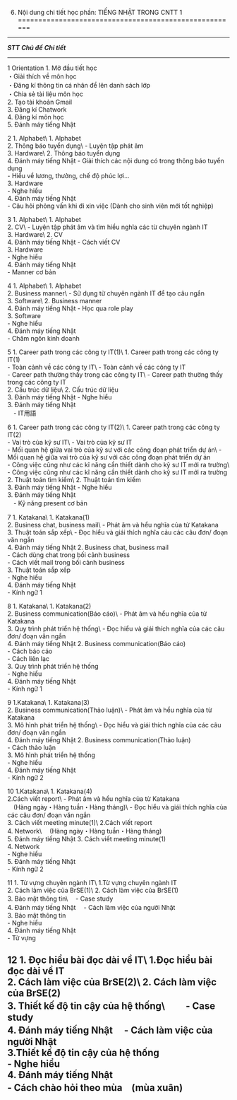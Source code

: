 6. Nội dung chi tiết học phần: TIẾNG NHẬT TRONG CNTT 1
======================================================

  -----------------------------------------------------------------------------------------------------------------------------------------------------------------------
  ***STT***   ***Chủ đề***                                                                  ***Chi tiết***
  ----------- ----------------------------------------------------------------------------- -----------------------------------------------------------------------------
  1           Orientation                                                                   1\. Mở đầu tiết học\
                                                                                            ・Giải thích về môn học\
                                                                                            ・Đăng kí thông tin cá nhân để lên danh sách lớp\
                                                                                            ・Chia sẻ tài liệu môn học\
                                                                                            2. Tạo tài khoản Gmail\
                                                                                            3. Đăng kí Chatwork\
                                                                                            4. Đăng kí môn học\
                                                                                            5. Đánh máy tiếng Nhật

  2           1\. Alphabet\                                                                 1\. Alphabet\
              2. Thông báo tuyển dụng\                                                      - Luyện tập phát âm\
              3. Hardware\                                                                  2. Thông báo tuyển dụng\
              4. Đánh máy tiếng Nhật                                                        - Giải thích các nội dung có trong thông báo tuyển dụng\
                                                                                            - Hiểu về lương, thưởng, chế độ phúc lợi\...\
                                                                                            3. Hardware\
                                                                                            - Nghe hiểu\
                                                                                            4. Đánh máy tiếng Nhật\
                                                                                            - Câu hỏi phỏng vấn khi đi xin việc (Dành cho sinh viên mới tốt nghiệp)

  3           1\. Alphabet\                                                                 1\. Alphabet\
              2. CV\                                                                        - Luyện tập phát âm và tìm hiểu nghĩa các từ chuyên ngành IT\
              3. Hardware\                                                                  2. CV\
              4. Đánh máy tiếng Nhật                                                        - Cách viết CV\
                                                                                            3. Hardware\
                                                                                            - Nghe hiểu\
                                                                                            4. Đánh máy tiếng Nhật\
                                                                                            - Manner cơ bản

  4           1\. Alphabet\                                                                 1\. Alphabet\
              2. Business manner\                                                           - Sử dụng từ chuyên ngành IT để tạo câu ngắn\
              3. Software\                                                                  2. Business manner\
              4. Đánh máy tiếng Nhật                                                        - Học qua role play\
                                                                                            3. Software\
                                                                                            - Nghe hiểu\
                                                                                            4. Đánh máy tiếng Nhật\
                                                                                            - Châm ngôn kinh doanh

  5           1\. Career path trong các công ty IT(1)\                                      1\. Career path trong các công ty IT(1)\
              - Toàn cảnh về các công ty IT\                                                - Toàn cảnh về các công ty IT\
              - Career path thường thấy trong các công ty IT\                               - Career path thường thấy trong các công ty IT\
              2. Cấu trúc dữ liệu\                                                          2. Cấu trúc dữ liệu\
              3. Đánh máy tiếng Nhật                                                        - Nghe hiểu\
                                                                                            3. Đánh máy tiếng Nhật\
                                                                                            　- IT用語

  6           1\. Career path trong các công ty IT(2)\                                      1\. Career path trong các công ty IT(2)\
              - Vai trò của kỹ sư IT\                                                       - Vai trò của kỹ sư IT\
              - Mối quan hệ giữa vai trò của kỹ sư với các công đoạn phát triển dự án\      - Mối quan hệ giữa vai trò của kỹ sư với các công đoạn phát triển dự án\
              - Công việc cũng như các kĩ năng cần thiết dành cho kỹ sư IT mới ra trường\   - Công việc cũng như các kĩ năng cần thiết dành cho kỹ sư IT mới ra trường\
              2. Thuật toán tìm kiếm\                                                       2. Thuật toán tìm kiếm\
              3. Đánh máy tiếng Nhật                                                        - Nghe hiểu\
                                                                                            3. Đánh máy tiếng Nhật\
                                                                                            　- Kỹ năng present cơ bản

  7           1\. Katakana\                                                                 1\. Katakana(1)\
              2. Business chat, business mail\                                              - Phát âm và hểu nghĩa của từ Katakana\
              3. Thuật toán sắp xếp\                                                        - Đọc hiểu và giái thích nghĩa cảu các câu đơn/ đoạn văn ngắn\
              4. Đánh máy tiếng Nhật                                                        2. Business chat, business mail\
                                                                                            - Cách dùng chat trong bối cảnh business\
                                                                                            - Cách viết mail trong bối cảnh business\
                                                                                            3. Thuật toán sắp xếp\
                                                                                            - Nghe hiểu\
                                                                                            4. Đánh máy tiếng Nhật\
                                                                                            - Kính ngữ 1

  8           1\. Katakana\                                                                 1\. Katakana(2)\
              2. Business communication(Báo cáo)\                                           - Phát âm và hểu nghĩa của từ Katakana\
              3. Quy trình phát triển hệ thống\                                             - Đọc hiểu và giái thích nghĩa của các câu đơn/ đoạn văn ngắn\
              4. Đánh máy tiếng Nhật                                                        2. Business communication(Báo cáo)\
                                                                                            - Cách báo cáo\
                                                                                            - Cách liên lạc\
                                                                                            3. Quy trình phát triển hệ thống\
                                                                                            - Nghe hiểu\
                                                                                            4. Đánh máy tiếng Nhật\
                                                                                            - Kính ngữ 1

  9           1.Katakana\                                                                   1\. Katakana(3)\
              2. Business communication(Thảo luận)\                                         - Phát âm và hểu nghĩa của từ Katakana\
              3. Mô hình phát triển hệ thống\                                               - Đọc hiểu và giái thích nghĩa của các câu đơn/ đoạn văn ngắn\
              4. Đánh máy tiếng Nhật                                                        2. Business communication(Thảo luận)\
                                                                                            - Cách thảo luận\
                                                                                            3. Mô hình phát triển hệ thống\
                                                                                            - Nghe hiểu\
                                                                                            4. Đánh máy tiếng Nhật\
                                                                                            - Kính ngữ 2

  10          1.Katakana\                                                                   1\. Katakana(4)\
              2.Cách viết report\                                                           - Phát âm và hểu nghĩa của từ Katakana\
              　(Hàng ngày・Hàng tuần・Hàng tháng)\                                         - Đọc hiểu và giái thích nghĩa của các câu đơn/ đoạn văn ngắn\
              3. Cách viết meeting minute(1)\                                               2.Cách viết report\
              4. Network\                                                                   　(Hàng ngày・Hàng tuần・Hàng tháng)\
              5. Đánh máy tiếng Nhật                                                        3. Cách viết meeting minute(1)\
                                                                                            4. Network\
                                                                                            - Nghe hiểu\
                                                                                            5. Đánh máy tiếng Nhật\
                                                                                            - Kính ngữ 2

  11          1\. Từ vựng chuyên ngành IT\                                                  1.Từ vựng chuyên ngành IT\
              2. Cách làm việc của BrSE(1)\                                                 2. Cách làm việc của BrSE(1)\
              3. Bảo mật thông tin\                                                         　- Case study\
              4. Đánh máy tiếng Nhật                                                        　- Cách làm việc của người Nhật\
                                                                                            3. Bảo mật thông tin\
                                                                                            - Nghe hiểu\
                                                                                            4. Đánh máy tiếng Nhật\
                                                                                            - Từ vựng

  12          1\. Đọc hiểu bài đọc dài về IT\                                               1.Đọc hiểu bài đọc dài về IT\
              2. Cách làm việc của BrSE(2)\                                                 2. Cách làm việc của BrSE(2)\
              3. Thiết kế độ tin cậy của hệ thống\                                          　　- Case study\
              4. Đánh máy tiếng Nhật                                                        　- Cách làm việc của người Nhật\
                                                                                            3.Thiết kế độ tin cậy của hệ thống\
                                                                                            - Nghe hiểu\
                                                                                            4. Đánh máy tiếng Nhật\
                                                                                            - Cách chào hỏi theo mùa　(mùa xuân)
  -----------------------------------------------------------------------------------------------------------------------------------------------------------------------

